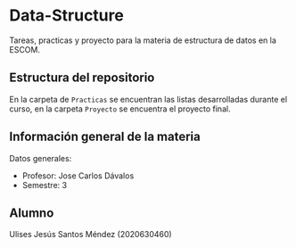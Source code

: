 # Data-Structure
Tareas, practicas y proyecto para la materia de estructura de datos en la ESCOM.
## Estructura del repositorio
En la carpeta de `Practicas` se encuentran las listas desarrolladas durante el curso, en la carpeta `Proyecto` se encuentra el proyecto final.
## Información general de la materia
Datos generales:
- Profesor: Jose Carlos Dávalos
- Semestre: 3
## Alumno
Ulises Jesús Santos Méndez (2020630460)
